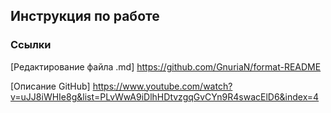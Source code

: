 ## Инструкция по работе






### Ссылки

[Редактирование файла .md] https://github.com/GnuriaN/format-README 

[Описание GitHub] https://www.youtube.com/watch?v=uJJ8iWHIe8g&list=PLvWwA9iDlhHDtvzgqGvCYn9R4swacElD6&index=4
